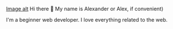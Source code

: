 [Image alt](https://github.com/Saitnbone/Saitnbone/blob/main/Figma-Dark.svg)
Hi there 👋
My name is Alexander or Alex, if convenient)

I'm a beginner web developer. I love everything related to the web.

<!--
**Saitnbone/Saitnbone** is a ✨ _special_ ✨ repository because its `README.md` (this file) appears on your GitHub profile.

Here are some ideas to get you started:

- 🔭 I’m currently working on ...
- 🌱 I’m currently learning ...
- 👯 I’m looking to collaborate on ...
- 🤔 I’m looking for help with ...
- 💬 Ask me about ...
- 📫 How to reach me: ...
- 😄 Pronouns: ...
- ⚡ Fun fact: ...
-->
